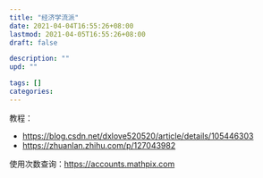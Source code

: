 ```yaml
---
title: "经济学流派"
date: 2021-04-04T16:55:26+08:00
lastmod: 2021-04-05T16:55:26+08:00
draft: false

description: ""
upd: ""

tags: []
categories: 
---
```


教程：

- https://blog.csdn.net/dxlove520520/article/details/105446303
- https://zhuanlan.zhihu.com/p/127043982

使用次数查询：https://accounts.mathpix.com